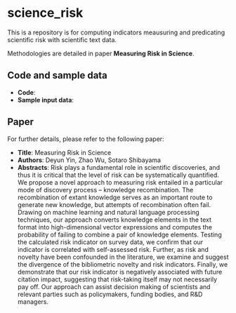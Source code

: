 # science_risk

This is a repository is for computing indicators meausuring and predicating scientific risk with scientific text data.

Methodologies are detailed in paper **Measuring Risk in Science**. 

## Code and sample data 
- **Code**: 
- **Sample input data**:

## Paper 
For further details, please refer to the following paper:  

- **Title**: Measuring Risk in Science
- **Authors**: Deyun Yin, Zhao Wu, Sotaro Shibayama
- **Abstracts**: Risk plays a fundamental role in scientific discoveries, and thus it is critical that the level of risk can be systematically quantified. We propose a novel approach to measuring risk entailed in a particular mode of discovery process – knowledge recombination. The recombination of extant knowledge serves as an important route to generate new knowledge, but attempts of recombination often fail. Drawing on machine learning and natural language processing techniques, our approach converts knowledge elements in the text format into high-dimensional vector expressions and computes the probability of failing to combine a pair of knowledge elements. Testing the calculated risk indicator on survey data, we confirm that our indicator is correlated with self-assessed risk. Further, as risk and novelty have been confounded in the literature, we examine and suggest the divergence of the bibliometric novelty and risk indicators. Finally, we demonstrate that our risk indicator is negatively associated with future citation impact, suggesting that risk-taking itself may not necessarily pay off. Our approach can assist decision making of scientists and relevant parties such as policymakers, funding bodies, and R&D managers.
